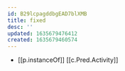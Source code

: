 ```yaml
---
id: B29lcpagddbgEAD7blXMB
title: fixed
desc: ''
updated: 1635679476412
created: 1635679460574
---
```




- [[p.instanceOf]] [[c.Pred.Activity]]
